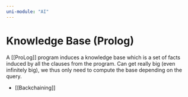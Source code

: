 ```yaml
---
uni-module: "AI"
---
```

# Knowledge Base (Prolog)

A [[ProLog]] program induces a knowledge base which is a set of facts induced by all the clauses from the program.
Can get really big (even infinitely big), we thus only need to compute the base depending on the query.

- [[Backchaining]]
